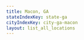 ```yaml
---
title: Macon, GA
stateIndexKey: state-ga
cityIndexKey: city-ga-macon
layout: list_all_locations
---
```


